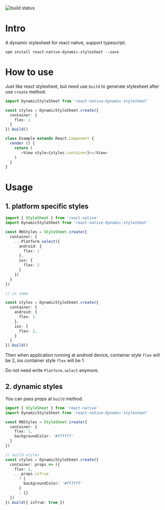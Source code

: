 ![build status](https://travis-ci.org/Lxxyx/react-native-dynamic-stylesheet.svg?branch=master)

# Intro
A dynamic stylesheet for react native, support typescript.

```
npm install react-native-dynamic-stylesheet --save
```

# How to use

Just like react stylesheet, but need use `build` to generate stylesheet after use `create` method.

```typescript
import DynamicStyleSheet from 'react-native-dynamic-stylesheet'

const styles = DynamicStyleSheet.create({
  container: {
    flex: 1
  }
}).build()

class Example extends React.Component {
  render () {
    return (
       <View style={styles.container}></View>
    )
  }
}

```

# Usage

## 1. platform specific styles

```typescript
import { StyleSheet } from 'react-native'
import DynamicStyleSheet from 'react-native-dynamic-stylesheet'

const RNStyles = StyleSheet.create({
  container: {
    ...Platform.select({
      android: {
        flex: 1
      },
      ios: {
        flex: 2
      }
    })
  }
})

// is same

const styles = DynamicStyleSheet.create({
  container: {
    android: {
      flex: 1
    },
    ios: {
      flex: 2,
    }
  }
}).build()
```

Then when application running at android device, container style `flex` will be 2, ios container style `flex` will be 1.

Do not need write `Platform.select` anymore.

## 2. dynamic styles

You can pass props at `build` method.

```typescript
import { StyleSheet } from 'react-native'
import DynamicStyleSheet from 'react-native-dynamic-stylesheet'

const RNStyles = StyleSheet.create({
  container: {
    flex: 1,
    backgroundColor: '#ffffff'
  }
})

// build styles
const styles = DynamicStyleSheet.create({
  container: props => ({
    flex: 1,
    ...props.isTrue
      ? {
        backgroundColor: '#ffffff'
      }
      : {}
  })
}).build({ isTrue: true })
```
